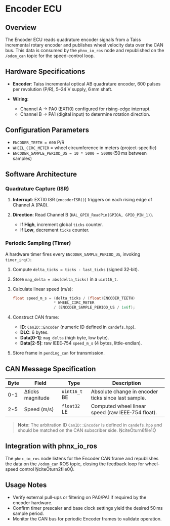 # Encoder ECU

## Overview

The Encoder ECU reads quadrature encoder signals from a Taiss incremental rotary encoder and publishes wheel velocity data over the CAN bus. This data is consumed by the `phnx_io_ros` node and republished on the `/odom_can` topic for the speed-control loop.

## Hardware Specifications

* **Encoder**: Taiss incremental optical AB quadrature encoder, 600 pulses per revolution (P/R), 5–24 V supply, 6 mm shaft.
* **Wiring**:

  * Channel A → PA0 (EXTI0) configured for rising-edge interrupt.
  * Channel B → PA1 (digital input) to determine rotation direction.

## Configuration Parameters

* `ENCODER_TEETH = 600` P/R
* `WHEEL_CIRC_METER` = wheel circumference in meters (project-specific)
* `ENCODER_SAMPLE_PERIOD_US = 10 * 5000 = 50000` (50 ms between samples)

## Software Architecture

### Quadrature Capture (ISR)

1. **Interrupt**: EXTI0 ISR (`encoderISR()`) triggers on each rising edge of Channel A (PA0).
2. **Direction**: Read Channel B (`HAL_GPIO_ReadPin(GPIOA, GPIO_PIN_1)`).

   * If **High**, increment global `ticks` counter.
   * If **Low**, decrement `ticks` counter.

### Periodic Sampling (Timer)

A hardware timer fires every `ENCODER_SAMPLE_PERIOD_US`, invoking `timer_irq()`:

1. Compute `delta_ticks = ticks - last_ticks` (signed 32‑bit).
2. Store `mag_delta = abs(delta_ticks)` in a `uint16_t`.
3. Calculate linear speed (m/s):

   ```c
   float speed_m_s = (delta_ticks / (float)ENCODER_TEETH)
                     * WHEEL_CIRC_METER
                     / (ENCODER_SAMPLE_PERIOD_US / 1e6f);
   ```
4. Construct CAN frame:

   * **ID**: `CanID::Encoder` (numeric ID defined in `candefs.hpp`).
   * **DLC**: 6 bytes.
   * **Data\[0-1]**: `mag_delta` (high byte, low byte).
   * **Data\[2-5]**: raw IEEE‑754 `speed_m_s` (4 bytes, little-endian).
5. Store frame in `pending_can` for transmission.

## CAN Message Specification

| Byte | Field            | Type          | Description                                         |
| ---- | ---------------- | ------------- | --------------------------------------------------- |
| 0-1  | Δticks magnitude | `uint16_t` BE | Absolute change in encoder ticks since last sample. |
| 2-5  | Speed (m/s)      | `float32` LE  | Computed wheel linear speed (raw IEEE‑754 float).   |

> **Note**: The arbitration ID `CanID::Encoder` is defined in `candefs.hpp` and should be matched on the CAN subscriber side. citeturn6file1

## Integration with phnx\_io\_ros

The `phnx_io_ros` node listens for the Encoder CAN frame and republishes the data on the `/odom_can` ROS topic, closing the feedback loop for wheel-speed control citeturn2file0.

## Usage Notes

* Verify external pull-ups or filtering on PA0/PA1 if required by the encoder hardware.
* Confirm timer prescaler and base clock settings yield the desired 50 ms sample period.
* Monitor the CAN bus for periodic Encoder frames to validate operation.

